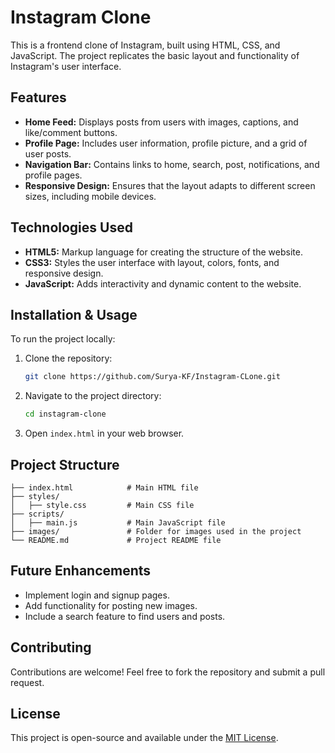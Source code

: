 
# Instagram Clone

This is a frontend clone of Instagram, built using HTML, CSS, and JavaScript. The project replicates the basic layout and functionality of Instagram's user interface.

## Features

- **Home Feed:** Displays posts from users with images, captions, and like/comment buttons.
- **Profile Page:** Includes user information, profile picture, and a grid of user posts.
- **Navigation Bar:** Contains links to home, search, post, notifications, and profile pages.
- **Responsive Design:** Ensures that the layout adapts to different screen sizes, including mobile devices.

## Technologies Used

- **HTML5:** Markup language for creating the structure of the website.
- **CSS3:** Styles the user interface with layout, colors, fonts, and responsive design.
- **JavaScript:** Adds interactivity and dynamic content to the website.

## Installation & Usage

To run the project locally:

1. Clone the repository:
   ```bash
   git clone https://github.com/Surya-KF/Instagram-CLone.git
   ```
2. Navigate to the project directory:
   ```bash
   cd instagram-clone
   ```
3. Open `index.html` in your web browser.

## Project Structure

```plaintext
├── index.html            # Main HTML file
├── styles/
│   ├── style.css         # Main CSS file
├── scripts/
│   ├── main.js           # Main JavaScript file
├── images/               # Folder for images used in the project
└── README.md             # Project README file
```

## Future Enhancements

- Implement login and signup pages.
- Add functionality for posting new images.
- Include a search feature to find users and posts.

## Contributing

Contributions are welcome! Feel free to fork the repository and submit a pull request.

## License

This project is open-source and available under the [MIT License](LICENSE).
